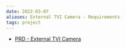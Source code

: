 ```yaml
---
date: 2022-03-07
aliases: External TVI Camera - Requirements
tags: project
---
```


- [PRD - External TVI Camera](https://docs.google.com/document/d/1w-FumrMXQkKu0SUk6Pf0JQxjdRKvgNmJ/edit?usp=sharing&ouid=112782493369308983971&rtpof=true&sd=true)